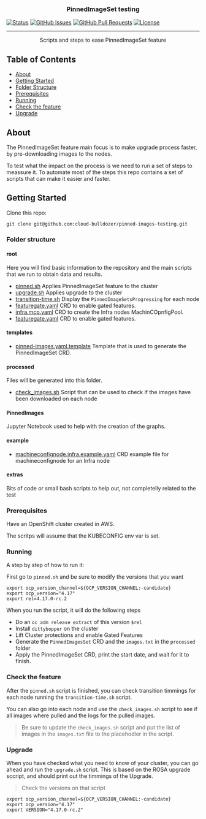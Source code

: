 <h3 align="center">PinnedImageSet testing</h3>

<div align="left">

[![Status](https://img.shields.io/badge/status-active-success.svg)]() [![GitHub Issues](https://img.shields.io/github/issues/cloud-bulldozer/pinned-images-testing.svg)](https://github.com/cloud-bulldozer/pinned-images-testing/issues) [![GitHub Pull Requests](https://img.shields.io/github/issues-pr/cloud-bulldozer/pinned-images-testing.svg)](https://github.com/cloud-bulldozer/pinned-images-testing/pulls) [![License](https://img.shields.io/badge/license-apache%202.0-blue.svg)](/LICENSE)

</div>

---

<p align="center"> Scripts and steps to ease PinnedImageSet feature
    <br> 
</p>

## Table of Contents

- [About](#about)
- [Getting Started](#getting_started)
- [Folder Structure](#folder_structure)
- [Prerequisites](#prerequisites)
- [Running](#running)
- [Check the feature](#check_feature)
- [Upgrade](#upgrade)

## About <a name = "about"></a>

The PinnedImageSet feature main focus is to make upgrade process faster, by pre-downloading images to the nodes.

To test what the impact on the process is we need to run a set of steps to meassure it. To automate most of the steps this repo contains a set of scripts that can make it easier and faster.

## Getting Started <a name = "getting_started"></a>

Clone this repo:

`git clone git@github.com:cloud-bulldozer/pinned-images-testing.git`

### Folder structure <a name = "folder_structure"></a>

#### root

Here you will find basic information to the repository and the main scripts that we run to obtain data and results.

- [pinned.sh](./pinned.sh) Applies PinnedImageSet feature to the cluster
- [upgrade.sh](./upgrade.sh) Applies upgrade to the cluster 
- [transition-time.sh](./transition-time.sh) Display the `PinnedImageSetsProgressing` for each node
- [featuregate.yaml](./featuregate.yaml) CRD to enable gated features.
- [infra.mcp.yaml](./infra.mcp.yaml) CRD to create the Infra nodes MachinCOpnfigPool.
- [featuregate.yaml](./featuregate.yaml) CRD to enable gated features.

#### templates

- [pinned-images.yaml.template](pinned-images.yaml.template) Template that is used to generate the PinnedImageSet CRD.

#### processed

Files will be generated into this folder.

- [check_images.sh](check_images.sh) Script that can be used to check if the images have been downloaded on each node

#### PinnedImages

Jupyter Notebook used to help with the creation of the graphs.

#### example

- [machineconfignode.infra.example.yaml](./machineconfignode.infra.example.yaml) CRD example file for machineconfignode for an Infra node 

#### extras

Bits of code or small bash scripts to help out, not completelly related to the test

### Prerequisites <a name = "prerequisites"></a>

Have an OpenShift cluster created in AWS.

The scritps will assume that the KUBECONFIG env var is set.

### Running <a name = "running"></a>

A step by step of how to run it:

First go to `pinned.sh` and be sure to modify the versions that you want

```
export ocp_version_channel=${OCP_VERSION_CHANNEL:-candidate}
export ocp_version="4.17"
export rel=4.17.0-rc.2
```

When you run the script, it will do the following steps

- Do an `oc adm release extract` of this version `$rel`
- Install `dittybopper` on the cluster
- Lift Cluster protections and enable Gated Features
- Generate the `PinnedImagesSet` CRD and the `images.txt` in the `processed` folder
- Apply the PinnedImageSet CRD, print the start date, and wait for it to finish.


### Check the feature <a name = "check_feature"></a>

After the `pinned.sh` script is finished, you can check transition timmings for each node running the `transition-time.sh` script.

You can also go into each node and use the `check_images.sh` script to see if all images where pulled and the logs for the pulled images.

> Be sure to update the `check_images.sh` script and put the list of images in the `images.txt` file to the placehodler in the script.


### Upgrade <a name = "upgrade"></a>

When you have checked what you need to know of your cluster, you can go ahead and run the `upgrade.sh` script. This is based on the ROSA upgrade sccript, and should print out the timmings of the Upgrade.

> Check the versions on that script

```
export ocp_version_channel=${OCP_VERSION_CHANNEL:-candidate}
export ocp_version="4.17"
export VERSION="4.17.0-rc.2"
```




